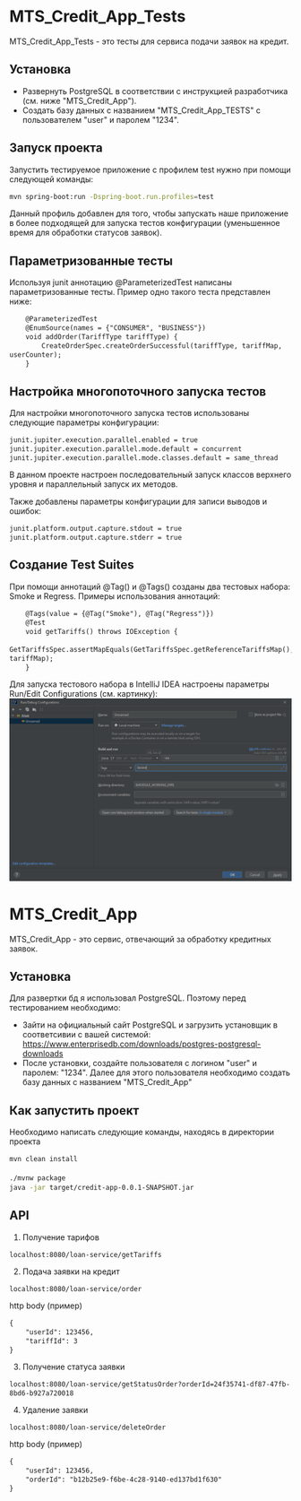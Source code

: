 # MTS_Credit_App_Tests
MTS_Credit_App_Tests - это тесты для сервиса подачи заявок на кредит.

## Установка
- Развернуть PostgreSQL в соответствии с инструкцией разработчика (см. ниже "MTS_Credit_App").
- Создать базу данных с названием "MTS_Credit_App_TESTS" с пользователем "user" и паролем "1234".

## Запуск проекта
Запустить тестируемое приложение с профилем test нужно при помощи следующей команды:
```bash
mvn spring-boot:run -Dspring-boot.run.profiles=test
```
Данный профиль добавлен для того, чтобы запускать наше приложение в более подходящей для запуска тестов конфигурации (уменьшенное время для обработки статусов заявок).

## Параметризованные тесты
Используя junit аннотацию @ParameterizedTest написаны параметризованные тесты. Пример одно такого теста представлен ниже:
```
    @ParameterizedTest
    @EnumSource(names = {"CONSUMER", "BUSINESS"})
    void addOrder(TariffType tariffType) {
        CreateOrderSpec.createOrderSuccessful(tariffType, tariffMap, userCounter);
    }
```

## Настройка многопоточного запуска тестов
Для настройки многопоточного запуска тестов использованы следующие параметры конфигурации:
```
junit.jupiter.execution.parallel.enabled = true
junit.jupiter.execution.parallel.mode.default = concurrent
junit.jupiter.execution.parallel.mode.classes.default = same_thread
```
В данном проекте настроен последовательный запуск классов верхнего уровня и параллельный запуск их методов.

Также добавлены параметры конфигурации для записи выводов и ошибок:
```
junit.platform.output.capture.stdout = true
junit.platform.output.capture.stderr = true
```

## Создание Test Suites
При помощи аннотаций @Tag() и @Tags() созданы два тестовых набора: Smoke и Regress.
Примеры использования аннотаций:
```
    @Tags(value = {@Tag("Smoke"), @Tag("Regress")})
    @Test
    void getTariffs() throws IOException {
        GetTariffsSpec.assertMapEquals(GetTariffsSpec.getReferenceTariffsMap(), tariffMap);
    }
```
Для запуска тестового набора в IntelliJ IDEA настроены параметры Run/Edit Configurations (см. картинку):
![Настройка параметров для запуска Test Suite](img.png)



# MTS_Credit_App
 MTS_Credit_App - это сервис, отвечающий за обработку кредитных заявок.

## Установка
Для развертки бд я использовал PostgreSQL. Поэтому перед тестированием необходимо:
- Зайти на официальный сайт PostgreSQL и загрузить установщик в соответсивии с вашей системой: https://www.enterprisedb.com/downloads/postgres-postgresql-downloads
- После установки, создайте пользователя с логином "user" и паролем: "1234". Далее для этого пользователя необходимо создать базу данных с названием "MTS_Credit_App"

## Как запустить проект

Необходимо написать следующие команды, находясь в директории проекта

```bash
mvn clean install

./mvnw package
java -jar target/credit-app-0.0.1-SNAPSHOT.jar 
```

## API
1. Получение тарифов
```
localhost:8080/loan-service/getTariffs
```
2. Подача заявки на кредит
```
localhost:8080/loan-service/order
```
http body (пример)
```
{
    "userId": 123456,
    "tariffId": 3
}
```
3. Получение статуса заявки
```
localhost:8080/loan-service/getStatusOrder?orderId=24f35741-df87-47fb-8bd6-b927a720018
```
4. Удаление заявки
```
localhost:8080/loan-service/deleteOrder
```
http body (пример)
```
{
    "userId": 123456,
    "orderId": "b12b25e9-f6be-4c28-9140-ed137bd1f630"
}
```
